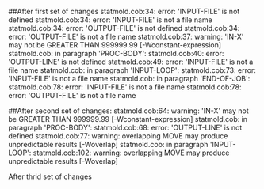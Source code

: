 ##After first set of changes 
statmold.cob:34: error: 'INPUT-FILE' is not defined
statmold.cob:34: error: 'INPUT-FILE' is not a file name
statmold.cob:34: error: 'OUTPUT-FILE' is not defined
statmold.cob:34: error: 'OUTPUT-FILE' is not a file name
statmold.cob:37: warning: 'IN-X' may not be GREATER THAN 999999.99 [-Wconstant-expression]
statmold.cob: in paragraph 'PROC-BODY':
statmold.cob:40: error: 'OUTPUT-LINE' is not defined
statmold.cob:49: error: 'INPUT-FILE' is not a file name
statmold.cob: in paragraph 'INPUT-LOOP':
statmold.cob:73: error: 'INPUT-FILE' is not a file name
statmold.cob: in paragraph 'END-OF-JOB':
statmold.cob:78: error: 'INPUT-FILE' is not a file name
statmold.cob:78: error: 'OUTPUT-FILE' is not a file name

##After second set of changes:
statmold.cob:64: warning: 'IN-X' may not be GREATER THAN 999999.99 [-Wconstant-expression]
statmold.cob: in paragraph 'PROC-BODY':
statmold.cob:68: error: 'OUTPUT-LINE' is not defined
statmold.cob:77: warning: overlapping MOVE may produce unpredictable results [-Woverlap]
statmold.cob: in paragraph 'INPUT-LOOP':
statmold.cob:102: warning: overlapping MOVE may produce unpredictable results [-Woverlap]

After thrid set of changes


